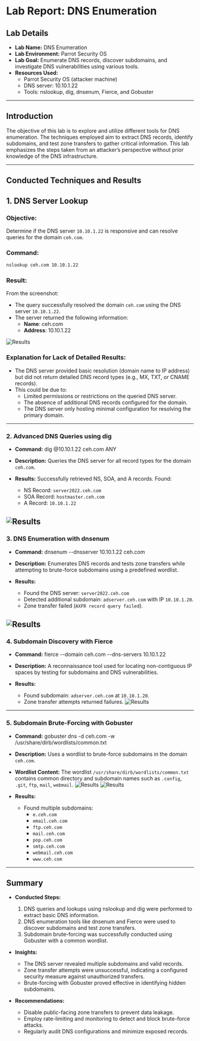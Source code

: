 # Lab Report: DNS Enumeration

## Lab Details
- **Lab Name:** DNS Enumeration
- **Lab Environment:** Parrot Security OS
- **Lab Goal:** Enumerate DNS records, discover subdomains, and investigate DNS vulnerabilities using various tools.
- **Resources Used:**
  - Parrot Security OS (attacker machine)
  - DNS server: 10.10.1.22
  - Tools: nslookup, dig, dnsenum, Fierce, and Gobuster

---

## Introduction
The objective of this lab is to explore and utilize different tools for DNS enumeration. The techniques employed aim to extract DNS records, identify subdomains, and test zone transfers to gather critical information. This lab emphasizes the steps taken from an attacker’s perspective without prior knowledge of the DNS infrastructure.

---

## Conducted Techniques and Results

## 1. DNS Server Lookup

### Objective:
Determine if the DNS server `10.10.1.22` is responsive and can resolve queries for the domain `ceh.com`.

### Command:
```bash
nslookup ceh.com 10.10.1.22
```
### Result:
From the screenshot:
- The query successfully resolved the domain `ceh.com` using the DNS server `10.10.1.22`.
- The server returned the following information:
  - **Name**: ceh.com
  - **Address**: 10.10.1.22
    
![Results](https://i.imgur.com/Xk6Qina.png)

### Explanation for Lack of Detailed Results:
- The DNS server provided basic resolution (domain name to IP address) but did not return detailed DNS record types (e.g., MX, TXT, or CNAME records). 
- This could be due to:
  - Limited permissions or restrictions on the queried DNS server.
  - The absence of additional DNS records configured for the domain.
  - The DNS server only hosting minimal configuration for resolving the primary domain.
---

### 2. Advanced DNS Queries using dig
- **Command:**
  dig @10.10.1.22 ceh.com ANY  

- **Description:**
  Queries the DNS server for all record types for the domain `ceh.com`.
- **Results:**
  Successfully retrieved NS, SOA, and A records. Found:
  - NS Record: `server2022.ceh.com`
  - SOA Record: `hostmaster.ceh.com`
  - A Record: `10.10.1.22`
    
![Results](https://i.imgur.com/u3VQfgR.png)
---

### 3. DNS Enumeration with dnsenum
- **Command:**
  dnsenum --dnsserver 10.10.1.22 ceh.com  

- **Description:**
  Enumerates DNS records and tests zone transfers while attempting to brute-force subdomains using a predefined wordlist.
- **Results:**
  - Found the DNS server: `server2022.ceh.com`
  - Detected additional subdomain: `adserver.ceh.com` with IP `10.10.1.20`.
  - Zone transfer failed (`AXFR record query failed`).

![Results](https://i.imgur.com/u3FlQs4.png)
---

### 4. Subdomain Discovery with Fierce
- **Command:**
  fierce --domain ceh.com --dns-servers 10.10.1.22  

- **Description:**
  A reconnaissance tool used for locating non-contiguous IP spaces by testing for subdomains and DNS vulnerabilities.
- **Results:**
  - Found subdomain: `adserver.ceh.com` at `10.10.1.20`.
  - Zone transfer attempts returned failures.
![Results](https://i.imgur.com/BZyGkEr.png)

---

### 5. Subdomain Brute-Forcing with Gobuster
- **Command:**
  gobuster dns -d ceh.com -w /usr/share/dirb/wordlists/common.txt  

- **Description:**
  Uses a wordlist to brute-force subdomains in the domain `ceh.com`.
- **Wordlist Content:**
  The wordlist `/usr/share/dirb/wordlists/common.txt` contains common directory and subdomain names such as `.config`, `.git`, `ftp`, `mail`, `webmail`.
![Results](https://i.imgur.com/TrXbkAm.png)
![Results](https://i.imgur.com/TY2MkEL.png)

- **Results:**
  - Found multiple subdomains:
    - `e.ceh.com`
    - `email.ceh.com`
    - `ftp.ceh.com`
    - `mail.ceh.com`
    - `pop.ceh.com`
    - `smtp.ceh.com`
    - `webmail.ceh.com`
    - `www.ceh.com`

---

## Summary
- **Conducted Steps:**
  1. DNS queries and lookups using nslookup and dig were performed to extract basic DNS information.
  2. DNS enumeration tools like dnsenum and Fierce were used to discover subdomains and test zone transfers.
  3. Subdomain brute-forcing was successfully conducted using Gobuster with a common wordlist.

- **Insights:**
  - The DNS server revealed multiple subdomains and valid records.
  - Zone transfer attempts were unsuccessful, indicating a configured security measure against unauthorized transfers.
  - Brute-forcing with Gobuster proved effective in identifying hidden subdomains.

- **Recommendations:**
  - Disable public-facing zone transfers to prevent data leakage.
  - Employ rate-limiting and monitoring to detect and block brute-force attacks.
  - Regularly audit DNS configurations and minimize exposed records.

